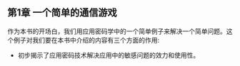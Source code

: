 ## 第1章 一个简单的通信游戏

  作为本书的开场白，我们用应用密码学中的一个简单例子来解决一个简单问题。这个例子对我们要在本书中介绍的内容有三个方面的作用:
  * 初步揭示了应用密码技术解决应用中的敏感问题的效力和使用性。
